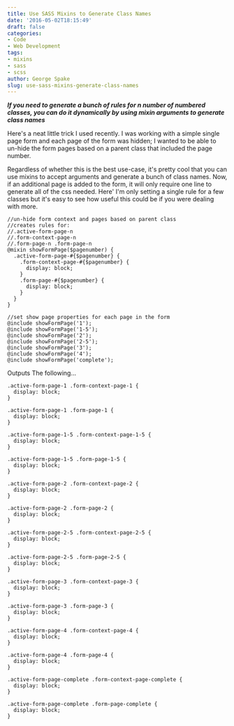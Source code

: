 ```yaml
---
title: Use SASS Mixins to Generate Class Names
date: '2016-05-02T18:15:49'
draft: false
categories:
- Code
- Web Development
tags:
- mixins
- sass
- scss
author: George Spake
slug: use-sass-mixins-generate-class-names
---
```


_**If you need to generate a bunch of rules for n number of numbered classes,
you can do it dynamically by using mixin arguments to generate class names**_

Here's a neat little trick I used recently. I was working with a simple single
page form and each page of the form was hidden; I wanted to be able to un-hide
the form pages based on a parent class that included the page number.
<!--more-->
Regardless of whether this is the best use-case, it's pretty cool that you can
use mixins to accept arguments and generate a bunch of class names. Now, if an
additional page is added to the form, it will only require one line to
generate all of the css needed. Here' I'm only setting a single rule for a few
classes but it's easy to see how useful this could be if you were dealing with
more.

    
    
    //un-hide form context and pages based on parent class
    //creates rules for:
    //.active-form-page-n
    //.form-context-page-n
    //.form-page-n .form-page-n
    @mixin showFormPage($pagenumber) {
      .active-form-page-#{$pagenumber} {
        .form-context-page-#{$pagenumber} {
          display: block;
        }
        .form-page-#{$pagenumber} {
          display: block;
        }
      }
    }
    
    //set show page properties for each page in the form
    @include showFormPage('1');
    @include showFormPage('1-5');
    @include showFormPage('2');
    @include showFormPage('2-5');
    @include showFormPage('3');
    @include showFormPage('4');
    @include showFormPage('complete');

Outputs The following…

    
    
    .active-form-page-1 .form-context-page-1 {
      display: block;
    }
    
    .active-form-page-1 .form-page-1 {
      display: block;
    }
    
    .active-form-page-1-5 .form-context-page-1-5 {
      display: block;
    }
    
    .active-form-page-1-5 .form-page-1-5 {
      display: block;
    }
    
    .active-form-page-2 .form-context-page-2 {
      display: block;
    }
    
    .active-form-page-2 .form-page-2 {
      display: block;
    }
    
    .active-form-page-2-5 .form-context-page-2-5 {
      display: block;
    }
    
    .active-form-page-2-5 .form-page-2-5 {
      display: block;
    }
    
    .active-form-page-3 .form-context-page-3 {
      display: block;
    }
    
    .active-form-page-3 .form-page-3 {
      display: block;
    }
    
    .active-form-page-4 .form-context-page-4 {
      display: block;
    }
    
    .active-form-page-4 .form-page-4 {
      display: block;
    }
    
    .active-form-page-complete .form-context-page-complete {
      display: block;
    }
    
    .active-form-page-complete .form-page-complete {
      display: block;
    }
